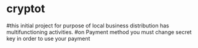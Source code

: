 # cryptot
#this initial project for purpose of local business distribution has multifunctioning activities.
#on Payment method you must change secret key in order to use your payment